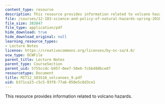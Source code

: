 ```yaml
---
content_type: resource
description: This resource provides information related to volcano hazards.
file: /courses/12-103-science-and-policy-of-natural-hazards-spring-2010/b371ca23c5c593f877a6050e5c8d3ce1_MIT12_103S10_volcanoes_9.pdf
file_size: 383847
file_type: application/pdf
hide_download: true
hide_download_original: null
learning_resource_types:
- Lecture Notes
license: https://creativecommons.org/licenses/by-nc-sa/4.0/
ocw_type: OCWFile
parent_title: Lecture Notes
parent_type: CourseSection
parent_uid: 5755ccdc-b957-0ee7-58e6-7cbb488bced7
resourcetype: Document
title: MIT12_103S10_volcanoes_9.pdf
uid: b371ca23-c5c5-93f8-77a6-050e5c8d3ce1
---
```

This resource provides information related to volcano hazards.